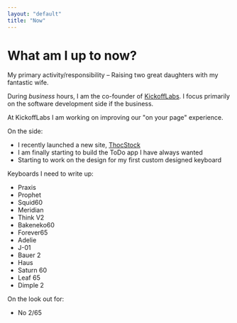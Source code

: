 ```yaml
---
layout: "default"
title: "Now"
---
```


<h1 class="mb-4">What am I up to now?</h1>

My primary activity/responsibility – Raising two great daughters with my fantastic wife.

During _business_ hours, I am the co-founder of [KickoffLabs](https://kickofflabs.com). I focus primarily on the software development side if the business.

At KickoffLabs I am working on improving our "on your page" experience.

On the side:

- I recently launched a new site, [ThocStock](https://thocstock.com)
- I am finally starting to build the ToDo app I have always wanted
- Starting to work on the design for my first custom designed keyboard

Keyboards I need to write up:

- Praxis
- Prophet
- Squid60
- Meridian
- Think V2
- Bakeneko60
- Forever65
- Adelie
- J-01
- Bauer 2
- Haus
- Saturn 60
- Leaf 65
- Dimple 2

On the look out for:

- No 2/65
